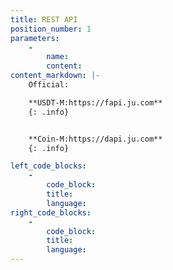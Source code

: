 ```yaml
---
title: REST API
position_number: 1
parameters:
    -
        name:
        content:
content_markdown: |-
    Official:

    **USDT-M:https://fapi.ju.com**
    {: .info}


    **Coin-M:https://dapi.ju.com**
    {: .info}

left_code_blocks:
    -
        code_block:
        title:
        language:
right_code_blocks:
    -
        code_block:
        title:
        language:
---
```

